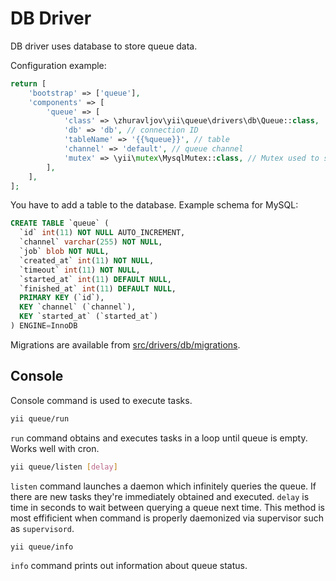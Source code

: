 DB Driver
=========

DB driver uses database to store queue data.

Configuration example:

```php
return [
    'bootstrap' => ['queue'],
    'components' => [
        'queue' => [
            'class' => \zhuravljov\yii\queue\drivers\db\Queue::class,
            'db' => 'db', // connection ID
            'tableName' => '{{%queue}}', // table
            'channel' => 'default', // queue channel
            'mutex' => \yii\mutex\MysqlMutex::class, // Mutex used to sync queries
        ],
    ],
];
```

You have to add a table to the database. Example schema for MySQL:

```SQL
CREATE TABLE `queue` (
  `id` int(11) NOT NULL AUTO_INCREMENT,
  `channel` varchar(255) NOT NULL,
  `job` blob NOT NULL,
  `created_at` int(11) NOT NULL,
  `timeout` int(11) NOT NULL,
  `started_at` int(11) DEFAULT NULL,
  `finished_at` int(11) DEFAULT NULL,
  PRIMARY KEY (`id`),
  KEY `channel` (`channel`),
  KEY `started_at` (`started_at`)
) ENGINE=InnoDB
```

Migrations are available from [src/drivers/db/migrations](../../src/drivers/db/migrations).

Console
-------

Console command is used to execute tasks.

```bash
yii queue/run
```

`run` command obtains and executes tasks in a loop until queue is empty. Works well with cron.

```bash
yii queue/listen [delay]
```

`listen` command launches a daemon which infinitely queries the queue. If there are new tasks they're immediately
obtained and executed. `delay` is time in seconds to wait between querying a queue next time.
This method is most effificient when command is properly daemonized via supervisor such as
`supervisord`.

```bash
yii queue/info
```

`info` command prints out information about queue status.
